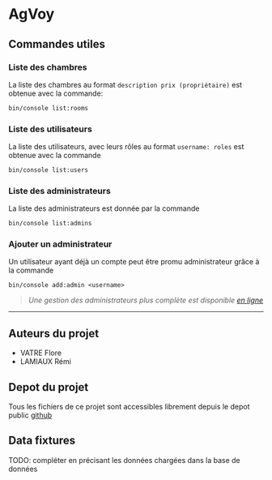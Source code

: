 # AgVoy

## Commandes utiles

### Liste des chambres
La liste des chambres au format `description prix (propriétaire)` est obtenue avec la commande:
```bash
bin/console list:rooms
```


### Liste des utilisateurs
La liste des utilisateurs, avec leurs rôles au format `username: roles` est obtenue avec la commande
```bash
bin/console list:users
```
### Liste des administrateurs
La liste des administrateurs est donnée par la commande 
```bash
bin/console list:admins
```

### Ajouter un administrateur
Un utilisateur ayant déjà un compte peut être promu administrateur grâce à la commande
```
bin/console add:admin <username> 
```
>*Une gestion des administrateurs plus complète est disponible [en ligne](http://localhost:8000/backoffice/admins)*
***
## Auteurs du projet
 - VATRE Flore
 - LAMIAUX Rémi

## Depot du projet
Tous les fichiers de ce projet sont accessibles librement depuis le depot public [github](https://www.github.com/rene-INTech/AgVoy.git)

## Data fixtures
TODO: compléter en précisant les données chargées dans la base de données
